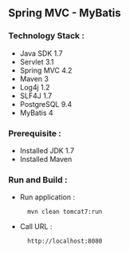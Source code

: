 ## Spring MVC - MyBatis

### Technology Stack :
* Java SDK 1.7
* Servlet 3.1
* Spring MVC 4.2
* Maven 3
* Log4j 1.2
* SLF4J 1.7
* PostgreSQL 9.4
* MyBatis 4

### Prerequisite :
* Installed JDK 1.7
* Installed Maven

### Run and Build :
* Run application :

    	mvn clean tomcat7:run

* Call URL :

		http://localhost:8080